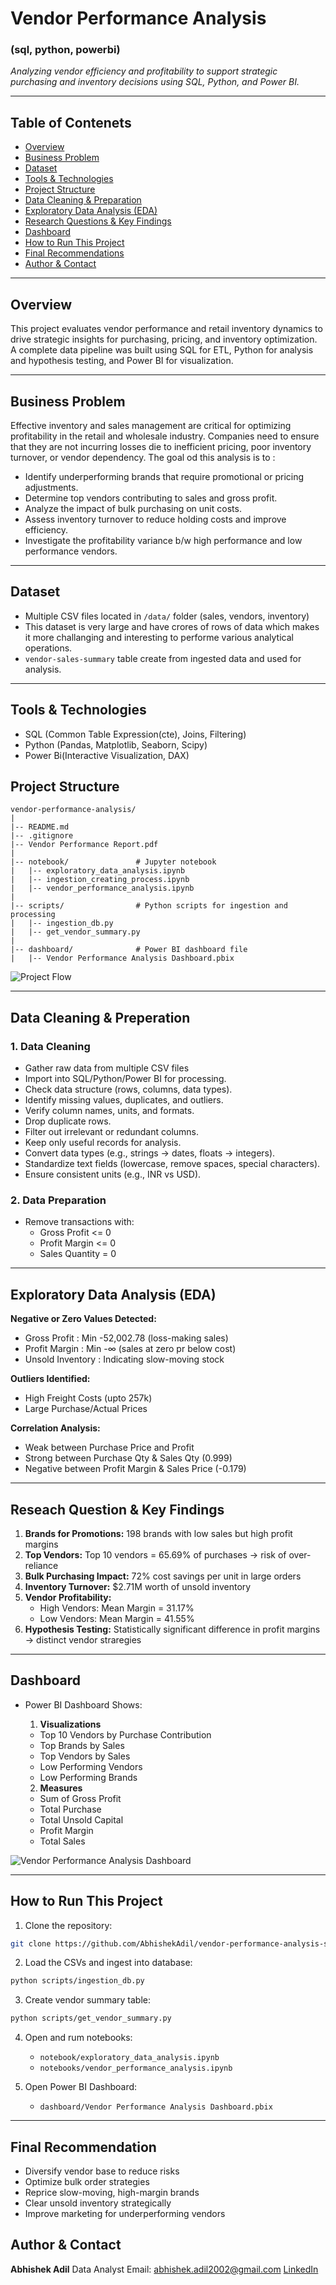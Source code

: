 # Vendor Performance Analysis

### (sql, python, powerbi)

_Analyzing vendor efficiency and profitability to support strategic purchasing and inventory decisions using SQL, Python, and Power BI._

---

## Table of Contenets
- <a href = "#overview"> Overview </a>
- <a href = "#business-problem"> Business Problem </a>
- <a href = "#dataset"> Dataset </a>
- <a href = "#tools--technologies"> Tools & Technologies </a>
- <a href = "#project-structure"> Project Structure </a>
- <a href = "#data-cleaning--preparation"> Data Cleaning & Preparation </a>
- <a href = "#exploratory-data-analysis-eda"> Exploratory Data Analysis (EDA) </a>
- <a href = "#research-questions--key-findings"> Research Questions & Key Findings </a>
- <a href = "#dashboard"> Dashboard </a>
- <a href = "#how-to-run-this-project"> How to Run This Project </a>
- <a href = "#final-recommendations"> Final Recommendations </a>
- <a href = "#author-contact"> Author & Contact </a>

---

<h2><a class="anchor" id="overview"></a>Overview</h2>

This project evaluates vendor performance and retail inventory dynamics to drive strategic insights for purchasing, pricing, and inventory optimization. A complete data pipeline was built using SQL for ETL, Python for analysis and hypothesis testing, and Power BI for visualization.

---

<h2><a class="anchor" id="business-problem"></a>Business Problem</h2>

Effective inventory and sales management are critical for optimizing profitability in the retail and wholesale industry. Companies need to ensure that they are not incurring losses die to inefficient pricing, poor inventory turnover, or vendor dependency. The goal od this analysis is to :
- Identify underperforming brands that require promotional or pricing adjustments.
- Determine top vendors contributing to sales and gross profit.
- Analyze the impact of bulk purchasing on unit costs.
- Assess inventory turnover to reduce holding costs and improve efficiency.
- Investigate the profitability variance b/w high performance and low performance vendors.

---

<h2><a class="anchor" id="dataset"></a>Dataset</h2>

- Multiple CSV files located in `/data/` folder (sales, vendors, inventory)
- This dataset is very large and have crores of rows of data which makes it more challanging and interesting to performe various analytical operations.
- `vendor-sales-summary` table create from ingested data and used for analysis.

---

<h2><a class="anchor" id="tools--technologies"></a>Tools & Technologies</h2>

- SQL (Common Table Expression(cte), Joins, Filtering)
- Python (Pandas, Matplotlib, Seaborn, Scipy)
- Power Bi(Interactive Visualization, DAX)

<h2><a class="anchor" id="project-structure"></a>Project Structure</h2>

```
vendor-performance-analysis/
|
|-- README.md
|-- .gitignore
|-- Vendor Performance Report.pdf
|
|-- notebook/               # Jupyter notebook
|   |-- exploratory_data_analysis.ipynb
|   |-- ingestion_creating_process.ipynb
|   |-- vendor_performance_analysis.ipynb  
|
|-- scripts/                # Python scripts for ingestion and processing
|   |-- ingestion_db.py
|   |-- get_vendor_summary.py
|
|-- dashboard/              # Power BI dashboard file
|   |-- Vendor Performance Analysis Dashboard.pbix
```

![Project Flow](<Project Flow.png>)

---

<h2><a class="anchor" id="data-cleaning--preparation"></a>Data Cleaning & Preperation</h2>

### 1. Data Cleaning
- Gather raw data from multiple CSV files
- Import into SQL/Python/Power BI for processing.
- Check data structure (rows, columns, data types).
- Identify missing values, duplicates, and outliers.
- Verify column names, units, and formats.
- Drop duplicate rows.
- Filter out irrelevant or redundant columns.
- Keep only useful records for analysis.
- Convert data types (e.g., strings → dates, floats → integers).
- Standardize text fields (lowercase, remove spaces, special characters).
- Ensure consistent units (e.g., INR vs USD).


### 2. Data Preparation
- Remove transactions with:
    - Gross Profit <= 0
    - Profit Margin <= 0
    - Sales Quantity = 0

---

<h2><a class="anchor" id="exploratory-data-analysis-eda"></a>Exploratory Data Analysis (EDA)</h2>

**Negative or Zero Values Detected:**
- Gross Profit : Min -52,002.78 (loss-making sales)
- Profit Margin : Min -∞ (sales at zero pr below cost)
- Unsold Inventory : Indicating slow-moving stock

**Outliers Identified:**
- High Freight Costs (upto 257k)
- Large Purchase/Actual Prices

**Correlation Analysis:**
- Weak between Purchase Price and Profit
- Strong between Purchase Qty & Sales Qty (0.999)
- Negative between Profit Margin & Sales Price (-0.179)

---

<h2><a class="anchor" id="research-questions--key-findings"></a>Reseach Question & Key Findings</h2>

1. **Brands for Promotions:** 198 brands with low sales but high profit margins
2. **Top Vendors:** Top 10 vendors = 65.69% of purchases -> risk of over-reliance
3. **Bulk Purchasing Impact:** 72% cost savings per unit in large orders
4. **Inventory Turnover:** $2.71M worth of unsold inventory
5. **Vendor Profitability:** 
    - High Vendors: Mean Margin = 31.17%
    - Low Vendors: Mean Margin = 41.55%
6. **Hypothesis Testing:** Statistically significant difference in profit margins -> distinct vendor straregies

---

<h2><a class="anchor" id="dashboard"></a>Dashboard</h2>

- Power BI Dashboard Shows:

    1. **Visualizations**
    - Top 10 Vendors by Purchase Contribution
    - Top Brands by Sales
    - Top Vendors by Sales
    - Low Performing Vendors
    - Low Performing Brands

    2. **Measures**
    - Sum of Gross Profit
    - Total Purchase
    - Total Unsold Capital
    - Profit Margin
    - Total Sales

![Vendor Performance Analysis Dashboard](<Vendor Performance Dashboard.png>)

---

<h2><a class="anchor" id="how-to-run-this-project"></a> How to Run This Project</h2>

1. Clone the repository:
```bash
git clone https://github.com/AbhishekAdil/vendor-performance-analysis-sql-python-powerbi
```

2. Load the CSVs and ingest into database:
```bash
python scripts/ingestion_db.py
```

3. Create vendor summary table:
```bash
python scripts/get_vendor_summary.py
```

4. Open and rum notebooks:
    - `notebook/exploratory_data_analysis.ipynb`
    - `notebooks/vendor_performance_analysis.ipynb`

5. Open Power BI Dashboard:
    - `dashboard/Vendor Performance Analysis Dashboard.pbix`

---

<h2><a class="anchor" id="final-recommendations"></a> Final Recommendation</h2>

- Diversify vendor base to reduce risks
- Optimize bulk order strategies
- Reprice slow-moving, high-margin brands
- Clear unsold inventory strategically
- Improve marketing for underperforming vendors

<h2><a class="anchor" id="author--contact"></a> Author & Contact</h2>

**Abhishek Adil**
Data Analyst
Email: abhishek.adil2002@gmail.com
[LinkedIn](https://www.linkedin.com/in/abhishek-adil-2285351b8/)